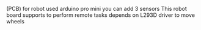 (PCB) for robot used arduino pro mini you can add 3 sensors This robot board supports to perform remote tasks depends on L293D driver to move wheels
